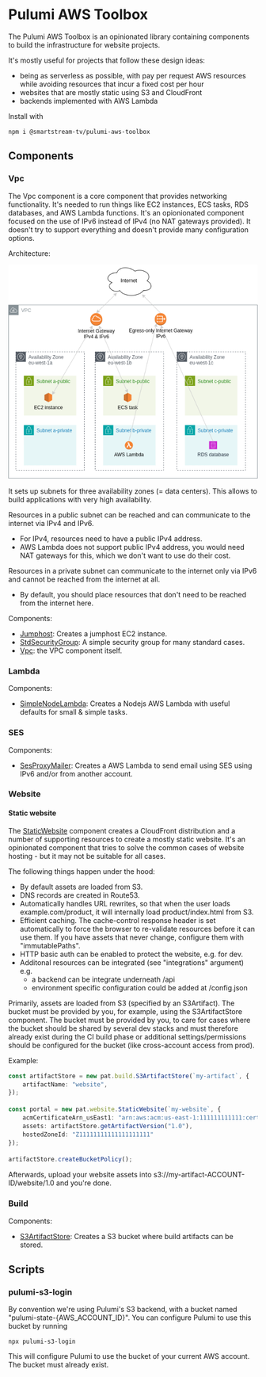 # Pulumi AWS Toolbox

The Pulumi AWS Toolbox is an opinionated library containing components to build the infrastructure for website projects.

It's mostly useful for projects that follow these design ideas:
* being as serverless as possible, with pay per request AWS resources while avoiding resources that incur a fixed cost per hour
* websites that are mostly static using S3 and CloudFront
* backends implemented with AWS Lambda

Install with

    npm i @smartstream-tv/pulumi-aws-toolbox

## Components

### Vpc
The Vpc component is a core component that provides networking functionality. It's needed to run things like EC2 instances, ECS tasks, RDS databases, and AWS Lambda functions. It's an opionionated component focused on the use of IPv6 instead of IPv4 (no NAT gateways provided). It doesn't try to support everything and doesn't provide many configuration options.

Architecture:

![Diagram](./Vpc-Architecture.drawio.png)

It sets up subnets for three availability zones (= data centers). This allows to build applications with very high availability.

Resources in a public subnet can be reached and can communicate to the internet via IPv4 and IPv6.
 * For IPv4, resources need to have a public IPv4 address.
 * AWS Lambda does not support public IPv4 address, you would need NAT gateways for this, which we don't want to use do their cost.

Resources in a private subnet can communicate to the internet only via IPv6 and cannot be reached from the internet at all.
* By default, you should place resources that don't need to be reached from the internet here. 

Components:
* [Jumphost](src/vpc/Jumphost.ts): Creates a jumphost EC2 instance.
* [StdSecurityGroup](src/vpc/StdSecurityGroup.ts): A simple security group for many standard cases.
* [Vpc](src/vpc/Vpc.ts): the VPC component itself.

### Lambda
Components:
* [SimpleNodeLambda](src/lambda/SimpleNodeLambda.ts): Creates a Nodejs AWS Lambda with useful defaults for small & simple tasks.

### SES
Components:
* [SesProxyMailer](src/ses/SesProxyMailer.ts): Creates a AWS Lambda to send email using SES using IPv6 and/or from another account.

### Website

#### Static website
The [StaticWebsite](src/website/StaticWebsite.ts) component creates a CloudFront distribution and a number of supporting resources to create a mostly static website. It's an opinionated component that tries to solve the common cases of website hosting - but it may not be suitable for all cases.

The following things happen under the hood:
- By default assets are loaded from S3.
- DNS records are created in Route53.
- Automatically handles URL rewrites, so that when the user loads example.com/product, it will internally load product/index.html from S3.
- Efficient caching. The cache-control response header is set automatically to force the browser to re-validate resources before it can use them. If you have assets that never change, configure them with "immutablePaths".
- HTTP basic auth can be enabled to protect the website, e.g. for dev.
- Additonal resources can be integrated (see "integrations" argument) e.g.
  - a backend can be integrate underneath /api
  - environment specific configuration could be added at /config.json

Primarily, assets are loaded from S3 (specified by an S3Artifact). The bucket must be provided by you, for example, using the S3ArtifactStore component. The bucket must be provided by you, to care for cases where
the bucket should be shared by several dev stacks and must therefore already exist during the CI build phase or additional settings/permissions should be configured for the bucket (like cross-account access from prod).

Example:
```typescript
const artifactStore = new pat.build.S3ArtifactStore(`my-artifact`, {
    artifactName: "website",
});

const portal = new pat.website.StaticWebsite(`my-website`, {
    acmCertificateArn_usEast1: "arn:aws:acm:us-east-1:111111111111:certificate/xxxxxxxxx",
    assets: artifactStore.getArtifactVersion("1.0"),
    hostedZoneId: "Z11111111111111111111"
});

artifactStore.createBucketPolicy();
```
Afterwards, upload your website assets into s3://my-artifact-ACCOUNT-ID/website/1.0 and you're done.

### Build
Components:
* [S3ArtifactStore](src/build/S3ArtifactStore.ts): Creates a S3 bucket where build artifacts can be stored.


## Scripts

### pulumi-s3-login
By convention we're using Pulumi's S3 backend, with a bucket named "pulumi-state-{AWS_ACCOUNT_ID}".
You can configure Pulumi to use this bucket by running

    npx pulumi-s3-login

This will configure Pulumi to use the bucket of your current AWS account. The bucket must already exist.
